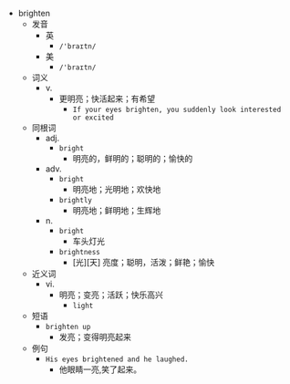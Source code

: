 - brighten
  - 发音
    - 英
      - `/'braɪtn/`
    - 美
      - `/'braɪtn/`
  - 词义
    - v.
      - 更明亮；快活起来；有希望
        - `If your eyes brighten, you suddenly look interested or excited`
  - 同根词
    - adj.
      - `bright`
        - 明亮的，鲜明的；聪明的；愉快的
    - adv.
      - `bright`
        - 明亮地；光明地；欢快地
      - `brightly`
        - 明亮地；鲜明地；生辉地
    - n.
      - `bright`
        - 车头灯光
      - `brightness`
        - [光][天] 亮度；聪明，活泼；鲜艳；愉快
  - 近义词
    - vi.
      - 明亮；变亮；活跃；快乐高兴
        - `light`
  - 短语
    - `brighten up`
      - 发亮；变得明亮起来 
  - 例句
    - `His eyes brightened and he laughed.`
      - 他眼睛一亮,笑了起来。

